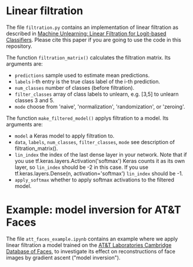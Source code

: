# Linear filtration

The file `filtration.py` contains an implementation of linear filtration as described in [Machine Unlearning: Linear Filtration for Logit-based Classifiers](https://arxiv.org/abs/2002.02730). Please cite this paper if you are going to use the code in this repository.

The function `filtration_matrix()` calculates the filtration matrix. Its arguments are:
- `predictions` sample used to estimate mean predictions.
- `labels` i-th entry is the true class label of the i-th prediction.
- `num_classes` number of classes (before filtration).
- `filter_classes` array of class labels to unlearn, e.g. [3,5] to unlearn classes 3 and 5.
- `mode` choose from 'naive', 'normalization', 'randomization', or 'zeroing'.

The function `make_filtered_model()` applys filtration to a model. Its arguments are:
- `model` a Keras model to apply filtration to.
- `data`, `labels`, `num_classes`, `filter_classes`, `mode` see description of filtration_matrix().
- `lin_index` the index of the last dense layer in your network. Note that if you use tf.keras.layers.Activation('softmax') Keras counts it as its own layer, so `lin_index` should be -2 in this case. If you use tf.keras.layers.Dense(n, activation='softmax') `lin_index` should be -1.
- `apply_softmax` whether to apply softmax activations to the filtered model.

# Example: model inversion for AT&T Faces
The file `att_faces_example.ipynb` contains an example where we apply linear filtration a model trained on
the [AT&T Laboratories Cambridge Database of Faces](http://cam-orl.co.uk/facedatabase.html), to investigate its effect on reconstructions of face images
by gradient ascent ("model inversion").